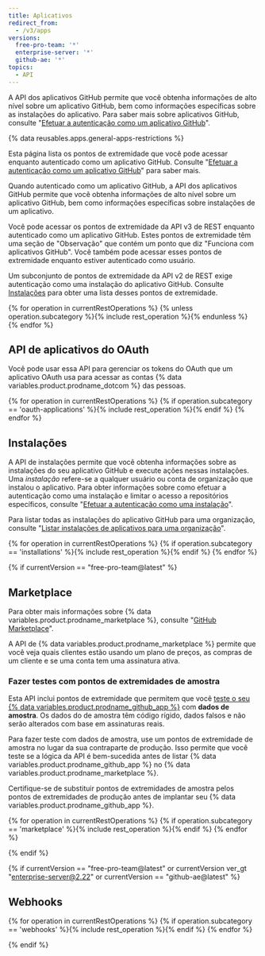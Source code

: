 ```yaml
---
title: Aplicativos
redirect_from:
  - /v3/apps
versions:
  free-pro-team: '*'
  enterprise-server: '*'
  github-ae: '*'
topics:
  - API
---
```


A API dos aplicativos GitHub permite que você obtenha informações de alto nível sobre um aplicativo GitHub, bem como informações específicas sobre as instalações do aplicativo. Para saber mais sobre aplicativos GitHub, consulte "[Efetuar a autenticação como um aplicativo GitHub](/apps/building-github-apps/authenticating-with-github-apps/#authenticating-as-a-github-app)".

{% data reusables.apps.general-apps-restrictions %}

Esta página lista os pontos de extremidade que você pode acessar enquanto autenticado como um aplicativo GitHub. Consulte "[Efetuar a autenticação como um aplicativo GitHub](/apps/building-github-apps/authenticating-with-github-apps/#authenticating-as-a-github-app)" para saber mais.

Quando autenticado como um aplicativo GitHub, a API dos aplicativos GitHub permite que você obtenha informações de alto nível sobre um aplicativo GitHub, bem como informações específicas sobre instalações de um aplicativo.

Você pode acessar os pontos de extremidade da API v3 de REST enquanto autenticado como um aplicativo GitHub. Estes pontos de extremidade têm uma seção de "Observação" que contém um ponto que diz "Funciona com aplicativos GitHub". Você também pode acessar esses pontos de extremidade enquanto estiver autenticado como usuário.

Um subconjunto de pontos de extremidade da API v2 de REST exige autenticação como uma instalação do aplicativo GitHub. Consulte [Instalações](/rest/reference/apps#installations) para obter uma lista desses pontos de extremidade.

{% for operation in currentRestOperations %}
  {% unless operation.subcategory %}{% include rest_operation %}{% endunless %}
{% endfor %}

## API de aplicativos do OAuth

Você pode usar essa API para gerenciar os tokens do OAuth que um aplicativo OAuth usa para acessar as contas {% data variables.product.prodname_dotcom %} das pessoas.

{% for operation in currentRestOperations %}
  {% if operation.subcategory == 'oauth-applications' %}{% include rest_operation %}{% endif %}
{% endfor %}

## Instalações

A API de instalações permite que você obtenha informações sobre as instalações do seu aplicativo GitHub e execute ações nessas instalações. Uma _instalação_ refere-se a qualquer usuário ou conta de organização que instalou o aplicativo. Para obter informações sobre como efetuar a autenticação como uma instalação e limitar o acesso a repositórios específicos, consulte "[Efetuar a autenticação como uma instalação](/apps/building-github-apps/authenticating-with-github-apps/#authenticating-as-an-installation)".

Para listar todas as instalações do aplicativo GitHub para uma organização, consulte "[Listar instalações de aplicativos para uma organização](/rest/reference/orgs#list-app-installations-for-an-organization)".

{% for operation in currentRestOperations %}
  {% if operation.subcategory == 'installations' %}{% include rest_operation %}{% endif %}
{% endfor %}

{% if currentVersion == "free-pro-team@latest" %}
## Marketplace

Para obter mais informações sobre {% data variables.product.prodname_marketplace %}, consulte "[GitHub Marketplace](/marketplace/)".

A API de {% data variables.product.prodname_marketplace %} permite que você veja quais clientes estão usando um plano de preços, as compras de um cliente e se uma conta tem uma assinatura ativa.

### Fazer testes com pontos de extremidades de amostra

Esta API inclui pontos de extremidade que permitem que você [teste o seu {% data variables.product.prodname_github_app %}](/marketplace/integrating-with-the-github-marketplace-api/testing-github-marketplace-apps/) com **dados de amostra**. Os dados do de amostra têm código rígido, dados falsos e não serão alterados com base em assinaturas reais.

Para fazer teste com dados de amostra, use um pontos de extremidade de amostra no lugar da sua contraparte de produção. Isso permite que você teste se a lógica da API é bem-sucedida antes de listar {% data variables.product.prodname_github_app %} no {% data variables.product.prodname_marketplace %}.

Certifique-se de substituir pontos de extremidades de amostra pelos pontos de extremidades de produção antes de implantar seu {% data variables.product.prodname_github_app %}.

{% for operation in currentRestOperations %}
  {% if operation.subcategory == 'marketplace' %}{% include rest_operation %}{% endif %}
{% endfor %}

{% endif %}

{% if currentVersion == "free-pro-team@latest" or currentVersion ver_gt "enterprise-server@2.22" or currentVersion == "github-ae@latest" %}
## Webhooks

{% for operation in currentRestOperations %}
  {% if operation.subcategory == 'webhooks' %}{% include rest_operation %}{% endif %}
{% endfor %}

{% endif %}
